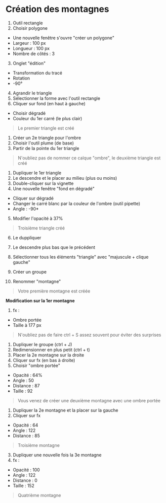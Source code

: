 # Création des montagnes

1. Outil rectangle
2. Choisir polygone
  * Une nouvelle fenêtre s'ouvre "créer un polygone"
  * Largeur : 100 px
  * Longueur : 100 px
  * Nombre de côtés : 3
3. Onglet "édition"
  * Transformation du tracé
  * Rotation
  * -90°
4. Agrandir le triangle
5. Sélectionner la forme avec l'outil rectangle
6. Cliquer sur fond (en haut à gauche)
  * Choisir dégradé
  * Couleur du 1er carré (le plus clair)
> Le premier triangle est créé

1. Créer un 2e triangle pour l'ombre
2. Choisir l'outil plume (de base) 
3. Partir de la pointe du 1er triangle
> N'oubliez pas de nommer ce calque "ombre", le deuxième triangle est créé

1. Dupliquer le 1er triangle
2. Le descendre et le placer au milieu (plus ou moins)
3. Double-cliquer sur la vignette
4. Une nouvelle fenêtre "fond en dégradé"
  * Cliquer sur dégradé
  * Changer le carré blanc par la couleur de l'ombre (outil pipette)
  * Angle : -90*
5. Modifier l'opacité à 37%
> Troisième triangle créé
6. Le duppliquer
7. Le descendre plus bas que le précédent

1. Sélectionner tous les éléments "triangle" avec "majuscule + clique gauche"
2. Créer un groupe
3. Renommer "montagne"
> Votre première montagne est créée

**Modification sur la 1er montagne**
1. fx :
  * Ombre portée
  * Taille à 177 px
> N'oubliez pas de faire ctrl + S assez souvent pour éviter des surprises

1. Dupliquer le groupe (ctrl + J)
2. Redimensionner en plus petit (ctrl + t)
3. Placer la 2e montagne sur la droite
4. Cliquer sur fx (en bas à droite)
5. Choisir "ombre portée"
  * Opacité : 64%
  * Angle : 50
  * Distance : 87
  * Taille : 92
> Vous venez de créer une deuxième montagne avec une ombre portée

1. Dupliquer la 2e montagne et la placer sur la gauche
2. Cliquer sur fx
  * Opacité : 64
  * Angle : 122
  * Distance : 85
> Troisième montagne
3. Dupliquer une nouvelle fois la 3e montagne
4. fx :
  * Opacité : 100
  * Angle : 122
  * Distance : 0
  * Taille : 152
> Quatrième montagne